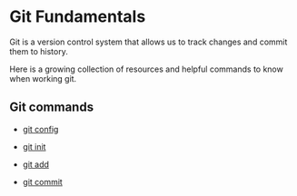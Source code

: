 # Git Fundamentals

Git is a version control system that allows us to track changes and commit them to history.

Here is a growing collection of resources and helpful commands to know when working git.

## Git commands

- [git config](./commands/Config.md)

- [git init](./commands/Init.md)

- [git add](./commands/Add.md)

- [git commit](./commands/Commit.md)

